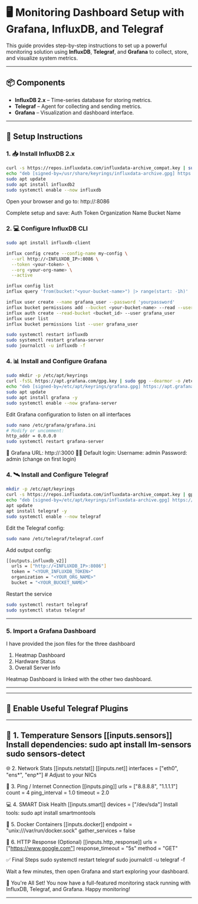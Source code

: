 # 🖥️ Monitoring Dashboard Setup with Grafana, InfluxDB, and Telegraf

This guide provides step-by-step instructions to set up a powerful monitoring solution using **InfluxDB**, **Telegraf**, and **Grafana** to collect, store, and visualize system metrics.

---

## 📦 Components

- **InfluxDB 2.x** – Time-series database for storing metrics.
- **Telegraf** – Agent for collecting and sending metrics.
- **Grafana** – Visualization and dashboard interface.

---

## 🚀 Setup Instructions

### 1. 📥 Install InfluxDB 2.x

```bash
curl -s https://repos.influxdata.com/influxdata-archive_compat.key | sudo gpg --dearmor -o /usr/share/keyrings/influxdata-archive.gpg
echo "deb [signed-by=/usr/share/keyrings/influxdata-archive.gpg] https://repos.influxdata.com/ubuntu jammy stable" | sudo tee /etc/apt/sources.list.d/influxdata.list
sudo apt update
sudo apt install influxdb2
sudo systemctl enable --now influxdb
```
Open your browser and go to: http://<central-server>:8086

Complete setup and save:
Auth Token
Organization Name
Bucket Name

### 2.  💻 Configure InfluxDB CLI

```bash
sudo apt install influxdb-client

influx config create --config-name my-config \
  --url http://<INFLUXDB_IP>:8086 \
  --token <your-token> \
  --org <your-org-name> \
  --active

influx config list
influx query 'from(bucket:"<your-bucket-name>") |> range(start: -1h)'

influx user create --name grafana_user --password 'yourpassword'
influx bucket permissions add --bucket <your-bucket-name> --read --user grafana_user
influx auth create --read-bucket <bucket_id> --user grafana_user
influx user list
influx bucket permissions list --user grafana_user

sudo systemctl restart influxdb
sudo systemctl restart grafana-server
sudo journalctl -u influxdb -f
```

### 4.  📊 Install and Configure Grafana

```bash
sudo mkdir -p /etc/apt/keyrings
curl -fsSL https://apt.grafana.com/gpg.key | sudo gpg --dearmor -o /etc/apt/keyrings/grafana.gpg
echo "deb [signed-by=/etc/apt/keyrings/grafana.gpg] https://apt.grafana.com stable main" | sudo tee /etc/apt/sources.list.d/grafana.list
sudo apt update
sudo apt install grafana -y
sudo systemctl enable --now grafana-server
```
Edit Grafana configuration to listen on all interfaces

```bash
sudo nano /etc/grafana/grafana.ini
# Modify or uncomment:
http_addr = 0.0.0.0
sudo systemctl restart grafana-server
```

🔗 Grafana URL: http://<your-server-ip>:3000
🧑‍💻 Default login:
Username: admin
Password: admin (change on first login)

### 4.  🛰️ Install and Configure Telegraf
```bash
mkdir -p /etc/apt/keyrings
curl -s https://repos.influxdata.com/influxdata-archive_compat.key | gpg --dearmor > /etc/apt/keyrings/influxdata-archive.gpg
echo "deb [signed-by=/etc/apt/keyrings/influxdata-archive.gpg] https://repos.influxdata.com/ubuntu jammy stable" > /etc/apt/sources.list.d/influxdata.list
apt update
apt install telegraf -y
sudo systemctl enable --now telegraf
```
Edit the Telegraf config:
```bash
sudo nano /etc/telegraf/telegraf.conf
```
Add output config:
```bash
[[outputs.influxdb_v2]]
  urls = ["http://<INFLUXDB_IP>:8086"]
  token = "<YOUR_INFLUXDB_TOKEN>"
  organization = "<YOUR_ORG_NAME>"
  bucket = "<YOUR_BUCKET_NAME>"
```
Restart the service

```bash
sudo systemctl restart telegraf
sudo systemctl status telegraf
```

---

### 5. Import a Grafana Dashboard
I have provided the json files for the three dashboard 

1. Heatmap Dashboard
2. Hardware Status
3. Overall Server Info

Heatmap Dashboard is linked with the other two dashboard.

---

---
🔌 Enable Useful Telegraf Plugins
---

---
🧊 1. Temperature Sensors
[[inputs.sensors]]
Install dependencies:
sudo apt install lm-sensors
sudo sensors-detect
---
🌐 2. Network Stats
[[inputs.netstat]]
[[inputs.net]]
  interfaces = ["eth0", "ens*", "enp*"]  # Adjust to your NICs
  
📶 3. Ping / Internet Connection
[[inputs.ping]]
  urls = ["8.8.8.8", "1.1.1.1"]
  count = 4
  ping_interval = 1.0
  timeout = 2.0
  
💻 4. SMART Disk Health
[[inputs.smart]]
  devices = ["/dev/sda"]
Install tools:
sudo apt install smartmontools

🐳 5. Docker Containers
[[inputs.docker]]
  endpoint = "unix:///var/run/docker.sock"
  gather_services = false

📡 6. HTTP Response (Optional)
[[inputs.http_response]]
  urls = ["https://www.google.com"]
  response_timeout = "5s"
  method = "GET"
  
✅ Final Steps
sudo systemctl restart telegraf
sudo journalctl -u telegraf -f

Wait a few minutes, then open Grafana and start exploring your dashboard.

🙌 You're All Set!
You now have a full-featured monitoring stack running with InfluxDB, Telegraf, and Grafana. Happy monitoring!

---

